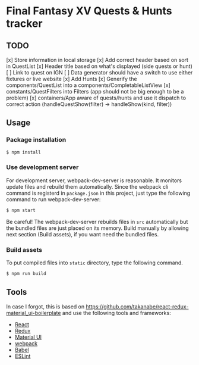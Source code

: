 # Final Fantasy XV Quests & Hunts tracker

## TODO

[x] Store information in local storage
[x] Add correct header based on sort in QuestList
[x] Header title based on what's displayed (side quests or hunt)
[ ] Link to quest on IGN
[ ] Data generator should have a switch to use either fixtures or live website
[x] Add Hunts
    [x] Generify the components/QuestList into a components/CompletableListView
    [x] constants/QuestFilters into Filters (app should not be big enough to be a problem)
    [x] containers/App aware of quests/hunts and use it dispatch to correct action (handleQuestShow(filter) -> handleShow(kind, filter))

## Usage

### Package installation
```bash
$ npm install
```

### Use development server
For development server, webpack-dev-server is reasonable. It monitors update files and rebuild them automatically. Since the webpack cli command is registerd in `package.json` in this project, just type the following command to run webpack-dev-server:

```bash
$ npm start
```

Be careful! The webpack-dev-server rebuilds files in `src` automatically but the bundled files are just placed on its memory. Build manually by allowing next section (Build assets), if you want need the bundled files.


### Build assets
To put compiled files into `static` directory, type the following command.

```bash
$ npm run build
```

## Tools

In case I forgot, this is based on https://github.com/takanabe/react-redux-material_ui-boilerplate and use the following tools and frameworks:

* [React](https://facebook.github.io/react/)
* [Redux](http://redux.js.org/)
* [Material UI](http://material-ui.com/#/)
* [webpack](https://webpack.github.io/)
* [Babel](https://babeljs.io/)
* [ESLint](http://eslint.org/)